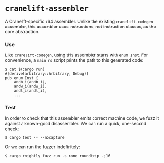 # `cranelift-assembler`

A Cranelift-specific x64 assembler. Unlike the existing `cranelift-codegen`
assembler, this assembler uses instructions, not instruction classes, as the
core abstraction.

### Use

Like `cranelift-codegen`, using this assembler starts with `enum Inst`. For
convenience, a `main.rs` script prints the path to this generated code:

```console
$ cat $(cargo run)
#[derive(arbitrary::Arbitrary, Debug)]
pub enum Inst {
    andb_i(andb_i),
    andw_i(andw_i),
    andl_i(andl_i),
    ...
```

### Test

In order to check that this assembler emits correct machine code, we fuzz it
against a known-good disassembler. We can run a quick, one-second check:

```console
$ cargo test -- --nocapture
```

Or we can run the fuzzer indefinitely:

```console
$ cargo +nightly fuzz run -s none roundtrip -j16
```


